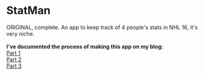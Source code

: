 # StatMan
ORIGINAL, complete. An app to keep track of 4 people's stats in NHL 16, it's very niche.
<br/>
<br/>
<b> I've documented the process of making this app on my blog:</b>
<br/>
<a href="https://medium.com/@keyes210/statman-i-5a2be7451b60#.hvhugs2ng">Part 1</a>
<br/>
<a href="https://medium.com/@keyes210/statman-ii-802480dace3#.ghy3qdtku">Part 2</a>
<br/>
<a href="https://medium.com/@keyes210/statman-iii-three-entries-and-i-m-already-done-659145d805d3#.9ix5xbwf4">Part 3</a>
